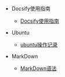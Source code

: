 <!-- _sidebar.md -->

* Docsify使用指南
  * [Docsify使用指南](/docs/Docsify使用手册.md) <!--注意这里是相对路径-->

* Ubuntu
  * [ubuntu操作记录](/docs/ubuntu操作记录.md)

* MarkDown
  * [MarkDown语法](/docs/Markdown语法.md)

